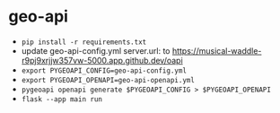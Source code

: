 # geo-api

* `pip install -r requirements.txt`
* update geo-api-config.yml server.url: to https://musical-waddle-r9pj9xrjjw357vw-5000.app.github.dev/oapi
* `export PYGEOAPI_CONFIG=geo-api-config.yml`
* `export PYGEOAPI_OPENAPI=geo-api-openapi.yml`
* `pygeoapi openapi generate $PYGEOAPI_CONFIG > $PYGEOAPI_OPENAPI`
* `flask --app main run`